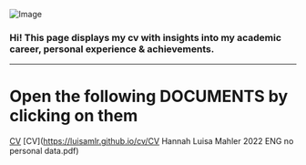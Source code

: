 ![Image](https://github.com/luisamlr/cv/blob/main/image.png?raw=true)
### Hi! This page displays my cv with insights into my academic career, personal experience & achievements.
___________
# Open the following DOCUMENTS by clicking on them
[CV](https://drive.google.com/file/d/1DWi8aWtnbn1Cl0AMm2Za4_p3mJO3KC19/view?usp=sharing)
[CV](https://luisamlr.github.io/cv/CV Hannah Luisa Mahler 2022 ENG no personal data.pdf)

